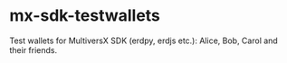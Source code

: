 # mx-sdk-testwallets

Test wallets for MultiversX SDK (erdpy, erdjs etc.): Alice, Bob, Carol and their friends.

